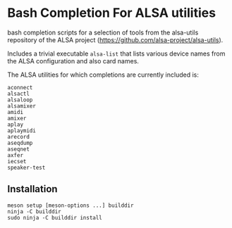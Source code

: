 # Bash Completion For ALSA utilities

bash completion scripts for a selection of tools from the alsa-utils repository of the ALSA project (https://github.com/alsa-project/alsa-utils).

Includes a trivial executable `alsa-list` that lists various device names from the ALSA configuration and also card names.

The ALSA utilities for which completions are currently included is:
```
aconnect
alsactl
alsaloop
alsamixer
amidi
amixer
aplay
aplaymidi
arecord
aseqdump
aseqnet
axfer
iecset
speaker-test
```

## Installation

```shell
meson setup [meson-options ...] builddir
ninja -C builddir
sudo ninja -C builddir install
```


